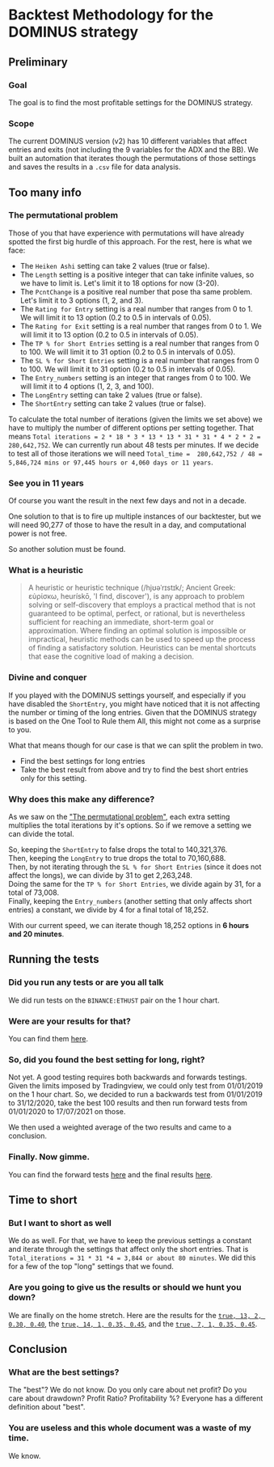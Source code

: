 # Backtest Methodology for the DOMINUS strategy
## Preliminary
### Goal
The goal is to find the most profitable settings for the DOMINUS strategy.
### Scope
The current DOMINUS version (v2) has 10 different variables that affect entries and exits (not including the 9 variables for the ADX and the BB). We built an automation that iterates though the permutations of those settings and saves the results in a `.csv` file for data analysis.
## Too many info
### The permutational problem
Those of you that have experience with permutations will have already spotted the first big hurdle of this approach. For the rest, here is what we face:
* The `Heiken Ashi` setting can take 2 values (true or false).
* The `Length` setting is a positive integer that can take infinite values, so we have to limit is. Let's limit it to 18 options for now (3-20).
* The `PcntChange` is a positive real number that pose tha same problem. Let's limit it to 3 options (1, 2, and 3).
* The `Rating for Entry` setting is a real number that ranges from 0 to 1. We will limit it to 13 option (0.2 to 0.5 in intervals of 0.05).
* The `Rating for Exit` setting is a real number that ranges from 0 to 1. We will limit it to 13 option (0.2 to 0.5 in intervals of 0.05).
* The `TP % for Short Entries` setting is a real number that ranges from 0 to 100. We will limit it to 31 option (0.2 to 0.5 in intervals of 0.05).
* The `SL % for Short Entries` setting is a real number that ranges from 0 to 100. We will limit it to 31 option (0.2 to 0.5 in intervals of 0.05).
* The `Entry_numbers` setting is an integer that ranges from 0 to 100. We will limit it to 4 options (1, 2, 3, and 100).
* The `LongEntry` setting can take 2 values (true or false).
* The `ShortEntry` setting can take 2 values (true or false).

To calculate the total number of iterations (given the limits we set above) we have to multiply the number of different options per setting together. That means `Total iterations = 2 * 18 * 3 * 13 * 13 * 31 * 31 * 4 * 2 * 2 = 280,642,752`. We can currently run about 48 tests per minutes. If we decide to test all of those iterations we will need `Total_time =  280,642,752 / 48 = 5,846,724 mins or 97,445 hours or 4,060 days or 11 years`. 
### See you in 11 years
Of course you want the result in the next few days and not in a decade.

One solution to that is to fire up multiple instances of our backtester, but we will need 90,277 of those to have the result in a day, and computational power is not free. 

So another solution must be found.
### What is a heuristic
> A heuristic or heuristic technique (/hjʊəˈrɪstɪk/; Ancient Greek: εὑρίσκω, heurískō, 'I find, discover'), is any approach to problem solving or self-discovery that employs a practical method that is not guaranteed to be optimal, perfect, or rational, but is nevertheless sufficient for reaching an immediate, short-term goal or approximation. Where finding an optimal solution is impossible or impractical, heuristic methods can be used to speed up the process of finding a satisfactory solution. Heuristics can be mental shortcuts that ease the cognitive load of making a decision.
### Divine and conquer
If you played with the DOMINUS settings yourself, and especially if you have disabled the `ShortEntry`, you might have noticed that it is not affecting the number or timing of the long entries. Given that the DOMINUS strategy is based on the One Tool to Rule them All, this might not come as a surprise to you.

What that means though for our case is that we can split the problem in two.
* Find the best settings for long entries
* Take the best result from above and try to find the best short entries only for this setting.
### Why does this make any difference?
As we saw on the ["The permutational problem"](#The-permutational-problem), each extra setting multiplies the total iterations by it's options. So if we remove a setting we can divide the total.

So, keeping the `ShortEntry` to false drops the total to 140,321,376.  
Then, keeping the `LongEntry` to true drops the total to 70,160,688.  
Then, by not iterating through the `SL % for Short Entries` (since it does not affect the longs), we can divide by 31 to get 2,263,248.  
Doing the same for the `TP % for Short Entries`, we divide again by 31, for a total of 73,008.  
Finally, keeping the `Entry_numbers` (another setting that only affects short entries) a constant, we divide by 4 for a final total of 18,252.

With our current speed, we can iterate though 18,252 options in **6 hours and 20 minutes**.
## Running the tests
### Did you run any tests or are you all talk
We did run tests on the `BINANCE:ETHUST` pair on the 1 hour chart.
### Were are your results for that?
You can find them [here](data/results_1626389047259.csv).
### So, did you found the best setting for long, right?
Not yet. A good testing requires both backwards and forwards testings. Given the limits imposed by Tradingview, we could only test from 01/01/2019 on the 1 hour chart. So, we decided to run a backwards test from 01/01/2019 to 31/12/2020, take the best 100 results and then run forward tests from 01/01/2020 to 17/07/2021 on those.

We then used a weighted average of the two results and came to a conclusion.
### Finally. Now gimme.
You can find the forward tests [here](data/results_1626429053825.csv) and the final results [here](data/final.csv).
## Time to short
### But I want to short as well
We do as well. For that, we have to keep the previous settings a constant and iterate through the settings that affect only the short entries. That is `Total_iterations = 31 * 31 *4 = 3,844 or about 80 minutes`. We did this for a few of the top "long" settings that we found.
### Are you going to give us the results or should we hunt you down?
We are finally on the home stretch. Here are the results for the [`true, 13, 2, 0.30, 0.40`](data/results_1626487483582.csv), the [`true, 14, 1, 0.35, 0.45`](data/results_1626527514686.csv), and the [`true, 7, 1, 0.35, 0.45`](data/results_1626535826398.csv).
## Conclusion
### What are the best settings?
The "best"? We do not know. Do you only care about net profit? Do you care about drawdown? Profit Ratio? Profitability %? Everyone has a different definition about "best".
### You are useless and this whole document was a waste of my time.
We know.